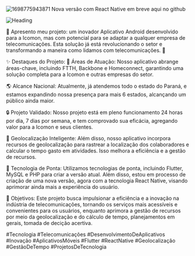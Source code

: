 

![1698775943871](https://github.com/luizpianooficial/Mobile-200-usuarios-/assets/44480258/678d4ee4-f6b9-4f77-80a1-d677e8c2a400)
Nova versão com React Native em breve aqui no github

![Heading](https://github.com/luizpianooficial/Mobile-200-usuarios-/assets/44480258/57787490-1f6f-4565-b709-8feee396af73)

🚀 Apresento meu projeto: um inovador Aplicativo Android desenvolvido para a Icomon, mas com potencial para se adaptar a qualquer empresa de telecomunicações. Esta solução já está revolucionando o setor e transformando a maneira como lidamos com telecomunicações. 📲

✨ Destaques do Projeto:
📡 Áreas de Atuação: Nosso aplicativo abrange áreas-chave, incluindo FTTH, Backbone e Homeconnect, garantindo uma solução completa para a Icomon e outras empresas do setor.

🌎 Alcance Nacional: Atualmente, já atendemos todo o estado do Paraná, e estamos expandindo nossa presença para mais 6 estados, alcançando um público ainda maior.

🔒 Projeto Validado: Nosso projeto está em pleno funcionamento 24 horas por dia, 7 dias por semana, e tem comprovado sua eficácia, agregando valor para a Icomon e seus clientes.

📍 Geolocalização Inteligente: Além disso, nosso aplicativo incorpora recursos de geolocalização para rastrear a localização dos colaboradores e calcular o tempo gasto em atividades. Isso melhora a eficiência e a gestão de recursos.

🔧 Tecnologia de Ponta: Utilizamos tecnologias de ponta, incluindo Flutter, MySQL e PHP para criar a versão atual. Além disso, estou em processo de criação de uma nova versão, agora com a tecnologia React Native, visando aprimorar ainda mais a experiência do usuário.

🌟 Objetivos:
Este projeto busca impulsionar a eficiência e a inovação na indústria de telecomunicações, tornando os serviços mais acessíveis e convenientes para os usuários, enquanto aprimora a gestão de recursos por meio da geolocalização e do cálculo de tempo, planejamentos em gerais, tomada de decição acertiva.


#Tecnologia #Telecomunicações #DesenvolvimentoDeAplicativos #Inovação #AplicativosMóveis #Flutter #ReactNative #Geolocalização #GestãoDeTempo #ProjetosDeTecnologia

